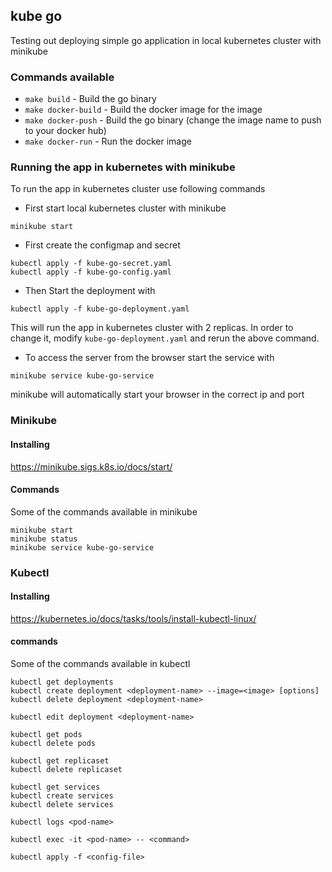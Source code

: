 ## kube go
Testing out deploying simple go application in local kubernetes cluster with minikube

### Commands available
- `make build` - Build the go binary
- `make docker-build` - Build the docker image for the image
- `make docker-push` - Build the go binary (change the image name to push to your docker hub)
- `make docker-run` - Run the docker image


### Running the app in kubernetes with minikube
To run the app in kubernetes cluster use following commands
- First start local kubernetes cluster with minikube
```
minikube start
```

- First create the configmap and secret
```
kubectl apply -f kube-go-secret.yaml
kubectl apply -f kube-go-config.yaml
```

- Then Start the deployment with
```
kubectl apply -f kube-go-deployment.yaml
```
This will run the app in kubernetes cluster with 2 replicas. 
In order to change it, modify `kube-go-deployment.yaml` and rerun the above command.

- To access the server from the browser start the service with
```
minikube service kube-go-service
```
minikube will automatically start your browser in the correct ip and port

### Minikube
#### Installing

https://minikube.sigs.k8s.io/docs/start/

#### Commands
Some of the commands available in minikube
```
minikube start
minikube status
minikube service kube-go-service
```


### Kubectl

#### Installing
https://kubernetes.io/docs/tasks/tools/install-kubectl-linux/

#### commands
Some of the commands available in kubectl
```
kubectl get deployments
kubectl create deployment <deployment-name> --image=<image> [options]
kubectl delete deployment <deployment-name>

kubectl edit deployment <deployment-name>

kubectl get pods
kubectl delete pods

kubectl get replicaset
kubectl delete replicaset

kubectl get services
kubectl create services
kubectl delete services

kubectl logs <pod-name>

kubectl exec -it <pod-name> -- <command>

kubectl apply -f <config-file>
```
